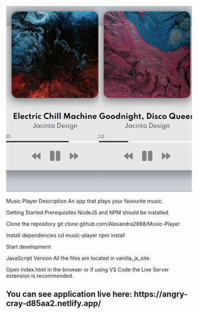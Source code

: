 <img  width=“964” alt="music" src="https://github.com/Alexandra2888/Music-Player/blob/main/collage.png">



Music Player
Description
An app that plays your favourite music.

Getting Started
Prerequisites
NodeJS and NPM should be installed.

Clone the repository
git clone github.com/Alexandra2888/Music-Player

Install dependencies
cd music-player
npm install

Start development

JavaScript Version
All the files are located in vanilla_js_site.

Open index.html in the browser or if using VS Code the Live Server extension is recommended.


<h2>You can see application live here: https://angry-cray-d85aa2.netlify.app/</h2>


